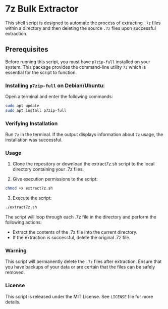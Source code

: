 # 7z Bulk Extractor

This shell script is designed to automate the process of extracting `.7z` files within a directory and then deleting the source `.7z` files upon successful extraction.

## Prerequisites

Before running this script, you must have `p7zip-full` installed on your system. This package provides the command-line utility `7z` which is essential for the script to function.

### Installing `p7zip-full` on Debian/Ubuntu:

Open a terminal and enter the following commands:

```sh
sudo apt update
sudo apt install p7zip-full
```

### Verifying Installation
Run `7z` in the terminal. If the output displays information about `7z` usage, the installation was successful.

### Usage
1. Clone the repository or download the extract7z.sh script to the local directory containing your .7z files.

2. Give execution permissions to the script:
```bash
chmod +x extract7z.sh
```
3. Execute the script:
```bash
./extract7z.sh
```
The script will loop through each .7z file in the directory and perform the following actions:
 - Extract the contents of the .7z file into the current directory.
 - If the extraction is successful, delete the original .7z file.

 ### Warning
 This script will permanently delete the `.7z` files after extraction. Ensure that you have backups of your data or are certain that the files can be safely removed.

 ### License
 This script is released under the MIT License. See `LICENSE` file for more details.